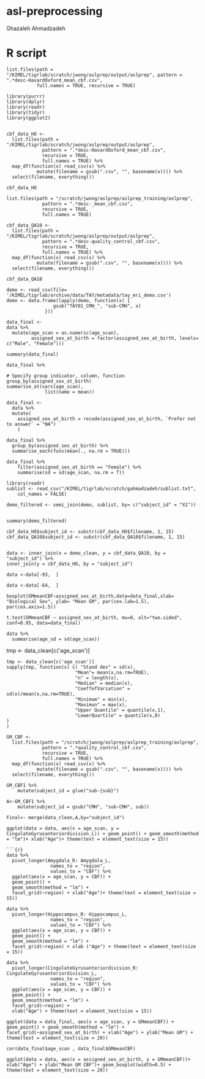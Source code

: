 # asl-preprocessing
Ghazaleh Ahmadzadeh 
# R script
```{r}
list.files(path = "/KIMEL/tigrlab/scratch/jwong/aslprep/output/aslprep", pattern = ".*desc-HavardOxford_mean_cbf.csv",
           full.names = TRUE, recursive = TRUE)
```

```{r}
library(purrr)
library(dplyr)
library(readr)
library(tidyr)
library(ggplot2)
```

```{r}

cbf_data_HO <-
  list.files(path = "/KIMEL/tigrlab/scratch/jwong/aslprep/output/aslprep",
             pattern = ".*desc-HavardOxford_mean_cbf.csv",
             recursive = TRUE,
             full.names = TRUE) %>%
  map_df(function(x) read_csv(x) %>% 
           mutate(filename = gsub(".csv", "", basename(x)))) %>%
  select(filename, everything())

cbf_data_HO
```
```{r}
list.files(path = "/scratch/jwong/aslprep/aslprep_training/aslprep",
             pattern = ".*desc-_mean_cbf.csv",
             recursive = TRUE,
             full.names = TRUE)
```
```{r}
cbf_data_QA10 <-
  list.files(path = "/KIMEL/tigrlab/scratch/jwong/aslprep/output/aslprep",
             pattern = ".*desc-quality_control_cbf.csv",
             recursive = TRUE,
             full.names = TRUE) %>%
  map_df(function(x) read_csv(x) %>% 
           mutate(filename = gsub(".csv", "", basename(x)))) %>%
  select(filename, everything())

cbf_data_QA10
```

```{r}
demo <- read_csv(file= '/KIMEL/tigrlab/archive/data/TAY/metadata/tay_mri_demo.csv')
demo <- data.frame(lapply(demo, function(x) {
                 gsub("TAY01_CMH_", "sub-CMH", x)
              })) 
```
```{r}
data_final <-
data %>% 
  mutate(age_scan = as.numeric(age_scan),
         assigned_sex_at_birth = factor(assigned_sex_at_birth, levels= c("Male", "Female")))
```
```{r}
summary(data_final)
```
```{r}
data_final %>%                                        
  
# Specify group indicator, column, function
group_by(assigned_sex_at_birth)                       
summarise_at(vars(age_scan),
              list(name = mean))
```
```{r}
data_final <-
  data %>%
  mutate(
    assigned_sex_at_birth = recode(assigned_sex_at_birth, `Prefer not to answer` = "NA")
    )
```

```{r}
data_final %>% 
  group_by(assigned_sex_at_birth) %>% 
  summarise_each(funs(mean(., na.rm = TRUE)))
```
```{r}
data_final %>%
    filter(assigned_sex_at_birth == "Female") %>%
    summarise(sd = sd(age_scan, na.rm = T))
```


```{r}
library(readr)
sublist <- read_csv("/KIMEL/tigrlab/scratch/gahmadzadeh/sublist.txt", 
    col_names = FALSE)
```
```{r}
demo_filtered <- semi_join(demo, sublist, by= c("subject_id" = "X1"))
```
```{r}

```

```{r}
summary(demo_filtered)
```

```{r}
cbf_data_HO$subject_id <- substr(cbf_data_HO$filename, 1, 15)
cbf_data_QA10$subject_id <- substr(cbf_data_QA10$filename, 1, 15)
```


```{r}

data <- inner_join(x = demo_clean, y = cbf_data_QA10, by = "subject_id") %>%
inner_join(y = cbf_data_HO, by = "subject_id") 

```


```{r}
data <-data[-93,  ]
```
```{r}
data <-data[-64,  ]
```


```{r}
boxplot(GMmeanCBF~assigned_sex_at_birth,data=data_final,xlab= "Biological Sex", ylab= "Mean GM", par(cex.lab=1.5), par(cex.axis=1.5))
```
```{r}
t.test(GMmeanCBF ~ assigned_sex_at_birth, mu=0, alt="two.sided", conf=0.95, data=data_final)
```


```{r}
data %>% 
  summarise(age_sd = sd(age_scan))
```

tmp <- data_clean[c('age_scan')]

```{r}
tmp <- data_clean[c('age_scan')]
sapply(tmp, function(x) c( "Stand dev" = sd(x), 
                         "Mean"= mean(x,na.rm=TRUE),
                         "n" = length(x),
                         "Median" = median(x),
                         "CoeffofVariation" = sd(x)/mean(x,na.rm=TRUE),
                         "Minimum" = min(x),
                         "Maximun" = max(x),
                         "Upper Quantile" = quantile(x,1),
                         "LowerQuartile" = quantile(x,0)
)
)
```



```{r}
GM_CBF <-
  list.files(path = "/scratch/jwong/aslprep/aslprep_training/aslprep",
             pattern = ".*quality_control_cbf.csv",
             recursive = TRUE,
             full.names = TRUE) %>%
  map_df(function(x) read_csv(x) %>% 
           mutate(filename = gsub(".csv", "", basename(x)))) %>%
  select(filename, everything())

```

```{r}
GM_CBF1 %>%
    mutate(subject_id = glue("sub-{sub}")
```


```{r}
A<-GM_CBF1 %>%
    mutate(subject_id = gsub("CMH", "sub-CMH", sub))
```

```{r}
Final<- merge(data_clean,A,by="subject_id")
```


```{r}
ggplot(data = data, aes(x = age_scan, y = CingulateGyrusanteriordivision_L)) + geom_point() + geom_smooth(method = "lm")+ xlab("Age")+ theme(text = element_text(size = 15))
```

```
```{r}
data %>%
  pivot_longer(Amygdala_R: Amygdala_L,
                names_to = "region",
                values_to = "CBF") %>%
  ggplot(aes(x = age_scan, y = CBF)) + 
  geom_point() + 
  geom_smooth(method = "lm") + 
  facet_grid(~region) + xlab("Age")+ theme(text = element_text(size = 15))
```
```{r}
data %>%
  pivot_longer(Hippocampus_R: Hippocampus_L,
                names_to = "region",
                values_to = "CBF") %>%
  ggplot(aes(x = age_scan, y = CBF)) + 
  geom_point() + 
  geom_smooth(method = "lm") + 
  facet_grid(~region) + xlab ("Age") + theme(text = element_text(size = 15))
```
```{r}
data %>%
  pivot_longer(CingulateGyrusanteriordivision_R: CingulateGyrusanteriordivision_L,
                names_to = "region",
                values_to = "CBF") %>%
  ggplot(aes(x = age_scan, y = CBF)) + 
  geom_point() + 
  geom_smooth(method = "lm") + 
  facet_grid(~region) + 
  xlab("Age") + theme(text = element_text(size = 15))
```

```{r}
ggplot(data = data_final, aes(x = age_scan, y = GMmeanCBF)) + geom_point() + geom_smooth(method = "lm") + facet_grid(~assigned_sex_at_birth) + xlab("Age") + ylab("Mean GM") + theme(text = element_text(size = 20)) 
```
```{r}
cor(data_final$age_scan , data_final$GMmeanCBF)
```



```{r}
ggplot(data = data, aes(x = assigned_sex_at_birth, y = GMmeanCBF))+ xlab("Age") + ylab("Mean GM CBF")+ geom_boxplot(width=0.5) + theme(text = element_text(size = 20))

